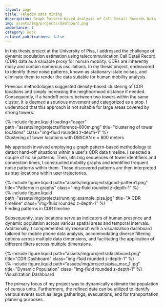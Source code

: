 ```yaml
---
layout: page
title: Telecom Data Mining
description: Graph Pattern-based Analysis of Call Detail Records Data for Dynamic Population Estimation
img: assets/img/projects/dashboard.png
importance: 1
category: work
related_publications: false
---
```


In this thesis project at the University of Pisa, I addressed the challenge of dynamic population estimation using telecommunication Call Detail Record (CDR) data as a valuable proxy for human mobility. CDRs are inherently noisy and contain numerous oscillations. In my thesis project, endeavored to identify these noise patterns, known as stationary-state noises, and eliminate them to render the data suitable for human mobility analysis.


Previous methodologies suggested density-based clustering of CDR locations and simply increasing the neighborhood distance if needed. Consequently, if a handoff occurs between two towers within the same cluster, it is deemed a spurious movement and categorized as a stop. I understood that this approach is not suitable for large areas covered by strong towers.

<div class="row">
    <div class="col-sm mt-3 mt-md-0">
        {% include figure.liquid loading="eager" path="assets/img/projects/florence-800m.png" title="clustering of tower locations" class="img-fluid rounded z-depth-1" %}
    </div>
</div>
<div class="caption">
    Clustering of tower locations with DBSCAN e = 800 meters
</div>

My approach involved employing a graph pattern-based methodology to detect hand-off situations within a user's CDR data timeline. I selected a couple of noise patterns. Then, utilizing sequences of tower identifiers and connection times, I constructed mobility graphs and identified frequent noise patterns within them. These discovered patterns are then interpreted as stay locations within user trajectories.

<div class="row justify-content-sm-center">
    <div class="col-sm-8 mt-3 mt-md-0">
        {% include figure.liquid path="assets/img/projects/good-pattern1.png" title="Patterns in graphs" class="img-fluid rounded z-depth-1" %}
    </div>
    <div class="col-sm-4 mt-3 mt-md-0">
        {% include figure.liquid path="assets/img/projects/running_example_pisa.jpg" title="A CDR timeline" class="img-fluid rounded z-depth-1" %}
    </div>
</div>
<div class="caption">
    Finding patterns in CDR timeline
</div>


Subsequently, stay locations serve as indicators of human presence and dynamic population across various spatial areas and temporal intervals. Additionally, I complemented my research with a visualization dashboard tailored for mobile phone data analysis, accommodating diverse filtering options across multiple data dimensions, and facilitating the application of different filters across multiple dimensions.

<div class="row justify-content-sm-center">
    <div class="col-sm-8 mt-3 mt-md-0">
        {% include figure.liquid path="assets/img/projects/dashboard.png" title="CDR Dashboard" class="img-fluid rounded z-depth-1" %}
    </div>
    <div class="col-sm-4 mt-3 mt-md-0">
        {% include figure.liquid path="assets/img/projects/pisa_msc_1.jpg" title="Dynamic Population" class="img-fluid rounded z-depth-1" %}
    </div>
</div>
<div class="caption">
    Visualization Dashboard
</div>

The primary focus of my project was to dynamically estimate the population of census units. Furthermore, the refined data can be utilized to identify various events such as large gatherings, evacuations, and for transportation planning purposes.

